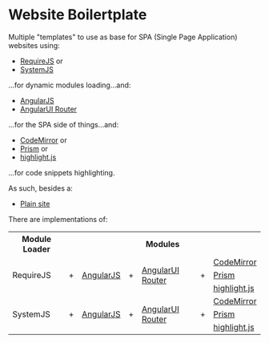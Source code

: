 # Website Boilertplate
Multiple "templates" to use as base for SPA (Single Page Application) websites using:

* [RequireJS](http://requirejs.org/) or
* [SystemJS](https://github.com/systemjs/systemjs)

...for dynamic modules loading...and:

* [AngularJS](https://angularjs.org/)
* [AngularUI Router](https://github.com/angular-ui/ui-router)

...for the SPA side of things...and:

* [CodeMirror](https://codemirror.net/) or
* [Prism](https://github.com/angular-ui/ui-router) or
* [highlight.js](https://highlightjs.org/)

...for code snippets highlighting.


As such, besides a:
* [Plain site](https://github.com/Bigsby/WebSiteBoilertplate/tree/master/src/plain)

There are implementations of:
<table>
<tr>
    <th>Module Loader</th><th colspan="6">Modules</th>
</tr>
<tr>
    <td rowspan="3">RequireJS</td><td rowspan="3">+</td><td rowspan="3"><a href="https://github.com/Bigsby/WebSiteBoilertplate/tree/master/src/requirejs/angularjs">AngularJS</a></td><td rowspan="3">+</td><td rowspan="3"><a href="https://github.com/Bigsby/WebSiteBoilertplate/tree/master/src/requirejs/angularjs%2Buirouter">AngularUI Router</a></td><td rowspan="3">+</td><td><a href="https://github.com/Bigsby/WebSiteBoilertplate/tree/master/src/requirejs/angularjs%2Buirouter%2Bcodemirror">CodeMirror</a></td>
</tr>
<tr>
    <td><a href="https://github.com/Bigsby/WebSiteBoilertplate/tree/master/src/requirejs/angularjs%2Buirouter%2Bprismjs">Prism</a></td>
</tr>
<tr>
    <td><a href="https://github.com/Bigsby/WebSiteBoilertplate/tree/master/src/requirejs/angularjs%2Buirouter%2Bhighlightjs">highlight.js</a></td>
</tr>
<tr>
    <td rowspan="3">SystemJS</td><td rowspan="3">+</td><td rowspan="3"><a href="https://github.com/Bigsby/WebSiteBoilertplate/tree/master/src/systemjs/angularjs">AngularJS</a></td><td rowspan="3">+</td><td rowspan="3"><a href="https://github.com/Bigsby/WebSiteBoilertplate/tree/master/src/systemjs/angularjs%2Buirouter">AngularUI Router</a></td><td rowspan="3">+</td><td><a href="https://github.com/Bigsby/WebSiteBoilertplate/tree/master/src/systemjs/angularjs%2Buirouter%2Bcodemirror">CodeMirror</a></td>
</tr>
<tr>
    <td><a href="https://github.com/Bigsby/WebSiteBoilertplate/tree/master/src/systemjs/angularjs%2Buirouter%2Bprismjs">Prism</a></td>
</tr>
<tr>
    <td><a href="https://github.com/Bigsby/WebSiteBoilertplate/tree/master/src/requirejs/angularjs%2Buirouter%2Bhighlightjs">highlight.js</a></td>
</tr>
</table>